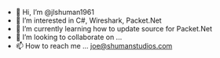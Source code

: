 - 👋 Hi, I’m @jlshuman1961
- 👀 I’m interested in C#, Wireshark, Packet.Net
- 🌱 I’m currently learning how to update source for Packet.Net
- 💞️ I’m looking to collaborate on ...
- 📫 How to reach me ... joe@shumanstudios.com

<!---
jlshuman1961/jlshuman1961 is a ✨ special ✨ repository because its `README.md` (this file) appears on your GitHub profile.
You can click the Preview link to take a look at your changes.
--->
